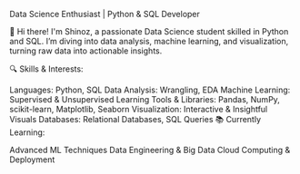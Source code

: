 Data Science Enthusiast | Python & SQL Developer

👋 Hi there! I'm Shinoz, a passionate Data Science student skilled in Python and SQL. I’m diving into data analysis, machine learning, and visualization, turning raw data into actionable insights.

🔍 Skills & Interests:

Languages: Python, SQL
Data Analysis: Wrangling, EDA
Machine Learning: Supervised & Unsupervised Learning
Tools & Libraries: Pandas, NumPy, scikit-learn, Matplotlib, Seaborn
Visualization: Interactive & Insightful Visuals
Databases: Relational Databases, SQL Queries
📚 Currently Learning:

Advanced ML Techniques
Data Engineering & Big Data
Cloud Computing & Deployment


<!---
Shinoz-T/Shinoz-T is a ✨ special ✨ repository because its `README.md` (this file) appears on your GitHub profile.
You can click the Preview link to take a look at your changes.
--->
